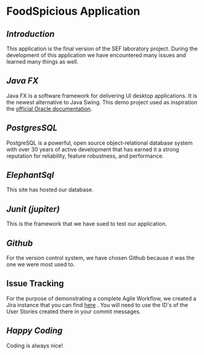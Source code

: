# **FoodSpicious Application**

## _Introduction_
This application is the final version of the SEF laboratory project.
During the development of this application we have encountered many issues and learned
many things as well.

## _Java FX_
Java FX is a software framework for delivering UI desktop applications. It is the newest alternative to Java Swing.
This demo project used as inspiration the [official Oracle documentation](https://docs.oracle.com/javafx/2/get_started/form.htm).

## _PostgresSQL_
PostgreSQL is a powerful, open source object-relational database system with over 30 years of active development that has earned it a strong reputation for reliability, feature robustness, and performance.

## _ElephantSql_
This site has hosted our database.

## _Junit (jupiter)_
This is the framework that we have sued to test our application.

## _Github_

For the version control system, we have chosen Github because it was the one we were most used to.
## Issue Tracking
For the purpose of demonstrating a complete Agile Workflow, we created a Jira instance that you can find [here](https://sef-application.atlassian.net/jira/software/projects/FOOD/boards/4/backlog)
. You will need to use the ID's of the User Stories created there in your commit messages.

## _Happy Coding_
Coding is always nice!

